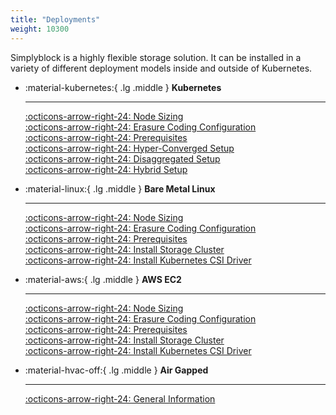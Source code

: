 ```yaml
---
title: "Deployments"
weight: 10300
---
```


Simplyblock is a highly flexible storage solution. It can be installed in a variety of different deployment models
inside and outside of Kubernetes.

<div class="grid cards" markdown>

-   :material-kubernetes:{ .lg .middle } __Kubernetes__

    ---

    [:octicons-arrow-right-24: Node Sizing](deployment-planning/node-sizing.md)<br/>
    [:octicons-arrow-right-24: Erasure Coding Configuration](deployment-planning/erasure-coding-scheme.md)<br/>
    [:octicons-arrow-right-24: Prerequisites](kubernetes/prerequisites.md)<br/>
    [:octicons-arrow-right-24: Hyper-Converged Setup](kubernetes/install-simplyblock/hyper-converged.md)<br/>
    [:octicons-arrow-right-24: Disaggregated Setup](kubernetes/install-simplyblock/disaggregated.md)<br/>
    [:octicons-arrow-right-24: Hybrid Setup](kubernetes/install-simplyblock/hybrid.md)

-   :material-linux:{ .lg .middle } __Bare Metal Linux__

    ---

    [:octicons-arrow-right-24: Node Sizing](deployment-planning/node-sizing.md)<br/>
    [:octicons-arrow-right-24: Erasure Coding Configuration](deployment-planning/erasure-coding-scheme.md)<br/>
    [:octicons-arrow-right-24: Prerequisites](baremetal/prerequisites.md)<br/>
    [:octicons-arrow-right-24: Install Storage Cluster](baremetal/install-simplyblock.md)<br/>
    [:octicons-arrow-right-24: Install Kubernetes CSI Driver](baremetal/install-simplyblock-csi.md)<br/>

-   :material-aws:{ .lg .middle } __AWS EC2__

    ---

    [:octicons-arrow-right-24: Node Sizing](deployment-planning/node-sizing.md)<br/>
    [:octicons-arrow-right-24: Erasure Coding Configuration](deployment-planning/erasure-coding-scheme.md)<br/>
    [:octicons-arrow-right-24: Prerequisites](aws-ec2/prerequisites.md)<br/>
    [:octicons-arrow-right-24: Install Storage Cluster](aws-ec2/install-simplyblock.md)<br/>
    [:octicons-arrow-right-24: Install Kubernetes CSI Driver](aws-ec2/install-simplyblock-csi.md)<br/>

-   :material-hvac-off:{ .lg .middle } __Air Gapped__

    ---

    [:octicons-arrow-right-24: General Information](air-gap/index.md)
</div>
